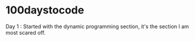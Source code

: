 # 100daystocode

Day 1 : Started with the dynamic programming section, it's the section I am most scared off.
